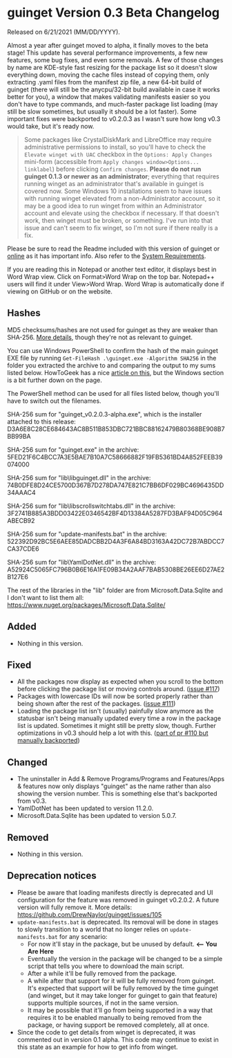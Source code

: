 # guinget Version 0.3 Beta Changelog
Released on 6/21/2021 (MM/DD/YYYY).

Almost a year after guinget moved to alpha, it finally moves to the beta stage! This update has several performance improvements, a few new features, some bug fixes, and even some removals. A few of those changes by name are KDE-style fast resizing for the package list so it doesn't slow everything down, moving the cache files instead of copying them, only extracting .yaml files from the manifest zip file, a new 64-bit build of guinget (there will still be the anycpu/32-bit build available in case it works better for you), a window that makes validating manifests easier so you don't have to type commands, and much-faster package list loading (may still be slow sometimes, but usually it should be a lot faster). Some important fixes were backported to v0.2.0.3 as I wasn't sure how long v0.3 would take, but it's ready now.

> Some packages like CrystalDiskMark and LibreOffice may require administrative permissions to install, so you'll have to check the `Elevate winget with UAC` checkbox in the `Options: Apply Changes` mini-form (accessible from `Apply changes window>Options... linklabel`) before clicking `Confirm changes`. **Please do not run guinget 0.1.3 or newer as an administrator**; everything that requires running winget as an administrator that's available in guinget is covered now. Some Windows 10 installations seem to have issues with running winget elevated from a non-Administrator account, so it may be a good idea to run winget from within an Administrator account and elevate using the checkbox if necessary. If that doesn't work, then winget must be broken, or something. I've run into that issue and can't seem to fix winget, so I'm not sure if there really is a fix.

Please be sure to read the Readme included with this version of guinget or [online](https://github.com/DrewNaylor/guinget/blob/master/docs/readmes/readme-v0.2.0.3-alpha.txt) as it has important info. Also refer to the [System Requirements](https://drew-naylor.com/guinget/system-requirements).

If you are reading this in Notepad or another text editor, it displays best in Word Wrap view. Click on Format>Word Wrap on the top bar. Notepad++ users will find it under View>Word Wrap. Word Wrap is automatically done if viewing on GitHub or on the website.

## Hashes

MD5 checksums/hashes are not used for guinget as they are weaker than SHA-256. [More details](https://github.com/DrewNaylor/UXL-Launcher/issues/124), though they're not as relevant to guinget.


You can use Windows PowerShell to confirm the hash of the main guinget EXE file by running
`Get-FileHash .\guinget.exe -Algorithm SHA256` in the folder you extracted the archive to and comparing the output to my sums listed below. HowToGeek has a nice [article on this](https://www.howtogeek.com/67241/htg-explains-what-are-md5-sha-1-hashes-and-how-do-i-check-them/), but the Windows section is a bit further down on the page.

The PowerShell method can be used for all files listed below, though you'll have to switch out the filenames.

SHA-256 sum for "guinget_v0.2.0.3-alpha.exe", which is the installer attached to this release:
D3A6E8C28CE684643AC8B511B853DBC721BBC88162479B80368BE908B7BB99BA

SHA-256 sum for "guinget.exe" in the archive:
5FED21F6C4BCC7A3E5BAE7B10A7C58666882F19FB5361BD4A852FEEB39074000

SHA-256 sum for "lib\libguinget.dll" in the archive:
74B0DFE8D24CE5700D367B7D278DA747E821C7BB6DF029BC4696435DD34AAAC4

SHA-256 sum for "lib\libscrollswitchtabs.dll" in the archive:
3F2741B885A3BDD03422E0346542BF4D13384A5287FD3BAF94D05C964ABECB92

SHA-256 sum for "update-manifests.bat" in the archive:
522392D92BC5E6AEE85DADCBB2D4A3F6A84BD3163A42DC72B7ABDCC7CA37CDE6

SHA-256 sum for "lib\YamlDotNet.dll" in the archive:
A52924C5065FC796B0B6E16A1FE09B34A2AAF7BAB5308BE26EE6D27AE2B127E6

The rest of the libraries in the "lib" folder are from Microsoft.Data.Sqlite and I don't want to list them all:
https://www.nuget.org/packages/Microsoft.Data.Sqlite/



## Added

- Nothing in this version.
  
## Fixed

- All the packages now display as expected when you scroll to the bottom before clicking the package list or moving controls around. ([issue #117](https://github.com/DrewNaylor/guinget/issues/117))
- Packages with lowercase IDs will now be sorted properly rather than being shown after the rest of the packages. ([issue #111](https://github.com/DrewNaylor/guinget/issues/111))
- Loading the package list isn't (usually) painfully slow anymore as the statusbar isn't being manually updated every time a row in the package list is updated. Sometimes it might still be pretty slow, though. Further optimizations in v0.3 should help a lot with this. ([part of pr #110 but manually backported](https://github.com/DrewNaylor/guinget/issues/110))

## Changed

- The uninstaller in Add & Remove Programs/Programs and Features/Apps & features now only displays "guinget"  as the name rather than also showing the version number. This is something else that's backported from v0.3.
- YamlDotNet has been updated to version 11.2.0.
- Microsoft.Data.Sqlite has been updated to version 5.0.7.

## Removed

- Nothing in this version.

## Deprecation notices

- Please be aware that loading manifests directly is deprecated and UI configuration for the feature was removed in guinget v0.2.0.2. A future version will fully remove it. More details: https://github.com/DrewNaylor/guinget/issues/105
- `update-manifests.bat` is deprecated. Its removal will be done in stages to slowly transition to a world that no longer relies on `update-manifests.bat` for any scenario:
  - For now it'll stay in the package, but be unused by default.  **<-- You Are Here**
  - Eventually the version in the package will be changed to be a simple script that tells you where to download the main script.
  - After a while it'll be fully removed from the package.
  - A while after that support for it will be fully removed from guinget. It's expected that support will be fully removed by the time guinget (and winget, but it may take longer for guinget to gain that feature) supports multiple sources, if not in the same version.
  - It may be possible that it'll go from being supported in a way that requires it to be enabled manually to being removed from the package, or having support be removed completely, all at once.
- Since the code to get details from winget is deprecated, it was commented out in version 0.1 alpha. This code may continue to exist in this state as an example for how to get info from winget.